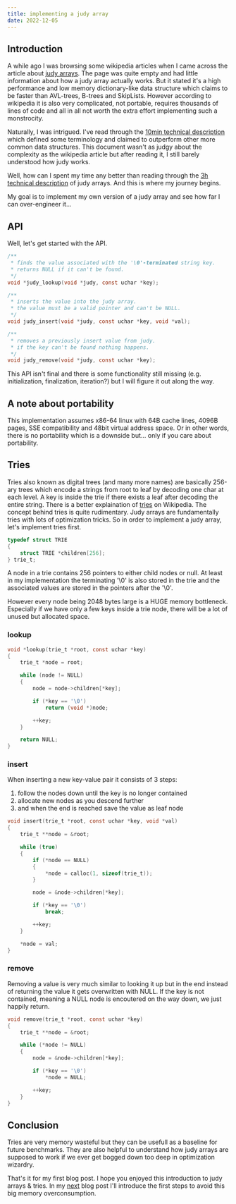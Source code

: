 ```yaml
---
title: implementing a judy array
date: 2022-12-05
---
```


## Introduction

A while ago I was browsing some wikipedia articles when I came across the article about [judy arrays](https://en.wikipedia.org/wiki/Judy_array).
The page was quite empty and had little information about how a judy array actually works. 
But it stated it's a high performance and low memory dictionary-like data structure which claims to be faster than AVL-trees, B-trees and SkipLists.
However according to wikipedia it is also very complicated, not portable, requires thousands of lines of code and all in all not worth the extra effort
implementing such a monstrocity.

Naturally, I was intrigued. I've read through the [10min technical description](https://judy.sourceforge.net/doc/10minutes.htm) 
which defined some terminology and claimed to outperform other more common data structures. 
This document wasn't as judgy about the complexity as the wikipedia article but after reading it, I still barely understood how judy works.

Well, how can I spent my time any better than reading through the [3h technical description](https://judy.sourceforge.net/doc/shop_interm.pdf) of judy arrays.
And this is where my journey begins.

My goal is to implement my own version of a judy array and see how far I can over-engineer it...

## API

Well, let's get started with the API.

```C
/**
 * finds the value associated with the '\0'-terminated string key.
 * returns NULL if it can't be found.
 */
void *judy_lookup(void *judy, const uchar *key);

/**
 * inserts the value into the judy array. 
 * the value must be a valid pointer and can't be NULL.
 */
void judy_insert(void *judy, const uchar *key, void *val);

/**
 * removes a previously insert value from judy.
 * if the key can't be found nothing happens.
 */
void judy_remove(void *judy, const uchar *key);
```

This API isn't final and there is some functionality still missing (e.g. initialization, finalization, iteration?) but I will figure it out along the way.

## A note about portability

This implementation assumes x86-64 linux with 64B cache lines, 4096B pages, SSE compatibility and 48bit virtual address space.
Or in other words, there is no portability which is a downside but... only if you care about portability.

## Tries

Tries also known as digital trees (and many more names) are basically 256-ary trees which encode a strings from root to leaf by decoding one char at each level.
A key is inside the trie if there exists a leaf after decoding the entire string.
There is a better explaination of [tries](https://en.wikipedia.org/wiki/Trie) on Wikipedia.
The concept behind tries is quite rudimentary. Judy arrays are fundamentally tries with lots of optimization tricks.
So in order to implement a judy array, let's implement tries first.

```C
typedef struct TRIE
{
    struct TRIE *children[256];
} trie_t;
```

A node in a trie contains 256 pointers to either child nodes or null.
At least in my implementation the terminating '\0' is also stored in the trie and the associated values are stored in the pointers after the '\0'.

However every node being 2048 bytes large is a HUGE memory bottleneck.
Especially if we have only a few keys inside a trie node, there will be
a lot of unused but allocated space.

### lookup

```C
void *lookup(trie_t *root, const uchar *key)
{
    trie_t *node = root;

    while (node != NULL)
    {
        node = node->children[*key];

        if (*key == '\0')
            return (void *)node;

        ++key;
    }

    return NULL;
}
```

### insert

When inserting a new key-value pair it consists of 3 steps:

1. follow the nodes down until the key is no longer contained
2. allocate new nodes as you descend further
3. and when the end is reached save the value as leaf node

```C
void insert(trie_t *root, const uchar *key, void *val)
{
    trie_t **node = &root;

    while (true)
    {
        if (*node == NULL)
        {
            *node = calloc(1, sizeof(trie_t));
        }

        node = &node->children[*key];

        if (*key == '\0')
            break;

        ++key;
    }

    *node = val;
}
```

### remove

Removing a value is very much similar to looking it up but in the end 
instead of returning the value it gets overwritten with NULL.
If the key is not contained, meaning a NULL node is encoutered on the way down,
we just happily return.

```C
void remove(trie_t *root, const uchar *key)
{
    trie_t **node = &root;

    while (*node != NULL)
    {
        node = &node->children[*key];

        if (*key == '\0')
            *node = NULL;

        ++key;
    }
}
```

## Conclusion

Tries are very memory wasteful but they can be usefull as a baseline for future benchmarks.
They are also helpful to understand how judy arrays are supposed to work if we ever get bogged down too deep in optimization wizardry.

That's it for my first blog post. I hope you enjoyed this introduction to judy arrays & tries. In my [next](https://tr00.github.io/2022/12/05/implementing-a-judy-array-2.html) blog post I'll introduce the first steps to avoid this big memory overconsumption.